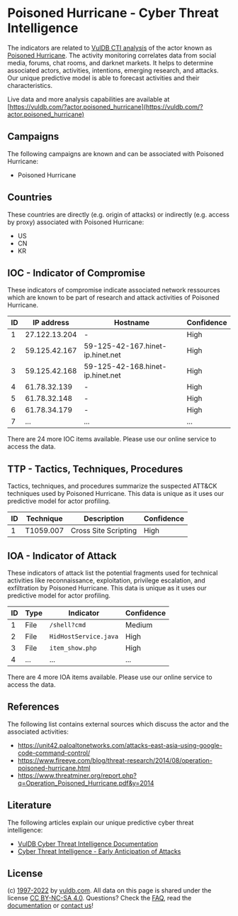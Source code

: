 # Poisoned Hurricane - Cyber Threat Intelligence

The indicators are related to [VulDB CTI analysis](https://vuldb.com/?kb.cti) of the actor known as [Poisoned Hurricane](https://vuldb.com/?actor.poisoned_hurricane). The activity monitoring correlates data from social media, forums, chat rooms, and darknet markets. It helps to determine associated actors, activities, intentions, emerging research, and attacks. Our unique predictive model is able to forecast activities and their characteristics.

Live data and more analysis capabilities are available at [https://vuldb.com/?actor.poisoned_hurricane](https://vuldb.com/?actor.poisoned_hurricane)

## Campaigns

The following campaigns are known and can be associated with Poisoned Hurricane:

* Poisoned Hurricane

## Countries

These countries are directly (e.g. origin of attacks) or indirectly (e.g. access by proxy) associated with Poisoned Hurricane:

* US
* CN
* KR

## IOC - Indicator of Compromise

These indicators of compromise indicate associated network ressources which are known to be part of research and attack activities of Poisoned Hurricane.

ID | IP address | Hostname | Confidence
-- | ---------- | -------- | ----------
1 | 27.122.13.204 | - | High
2 | 59.125.42.167 | 59-125-42-167.hinet-ip.hinet.net | High
3 | 59.125.42.168 | 59-125-42-168.hinet-ip.hinet.net | High
4 | 61.78.32.139 | - | High
5 | 61.78.32.148 | - | High
6 | 61.78.34.179 | - | High
7 | ... | ... | ...

There are 24 more IOC items available. Please use our online service to access the data.

## TTP - Tactics, Techniques, Procedures

Tactics, techniques, and procedures summarize the suspected ATT&CK techniques used by Poisoned Hurricane. This data is unique as it uses our predictive model for actor profiling.

ID | Technique | Description | Confidence
-- | --------- | ----------- | ----------
1 | T1059.007 | Cross Site Scripting | High

## IOA - Indicator of Attack

These indicators of attack list the potential fragments used for technical activities like reconnaissance, exploitation, privilege escalation, and exfiltration by Poisoned Hurricane. This data is unique as it uses our predictive model for actor profiling.

ID | Type | Indicator | Confidence
-- | ---- | --------- | ----------
1 | File | `/shell?cmd` | Medium
2 | File | `HidHostService.java` | High
3 | File | `item_show.php` | High
4 | ... | ... | ...

There are 4 more IOA items available. Please use our online service to access the data.

## References

The following list contains external sources which discuss the actor and the associated activities:

* https://unit42.paloaltonetworks.com/attacks-east-asia-using-google-code-command-control/
* https://www.fireeye.com/blog/threat-research/2014/08/operation-poisoned-hurricane.html
* https://www.threatminer.org/report.php?q=Operation_Poisoned_Hurricane.pdf&y=2014

## Literature

The following articles explain our unique predictive cyber threat intelligence:

* [VulDB Cyber Threat Intelligence Documentation](https://vuldb.com/?kb.cti)
* [Cyber Threat Intelligence - Early Anticipation of Attacks](https://www.scip.ch/en/?labs.20201022)

## License

(c) [1997-2022](https://vuldb.com/?kb.changelog) by [vuldb.com](https://vuldb.com/?kb.about). All data on this page is shared under the license [CC BY-NC-SA 4.0](https://creativecommons.org/licenses/by-nc-sa/4.0/). Questions? Check the [FAQ](https://vuldb.com/?kb.faq), read the [documentation](https://vuldb.com/?kb) or [contact us](https://vuldb.com/?contact)!

